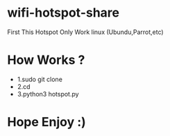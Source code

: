 # wifi-hotspot-share
First This Hotspot Only Work linux (Ubundu,Parrot,etc)
# How Works ?
* 1.sudo git clone
* 2.cd 
* 3.python3 hotspot.py
# Hope Enjoy :)

